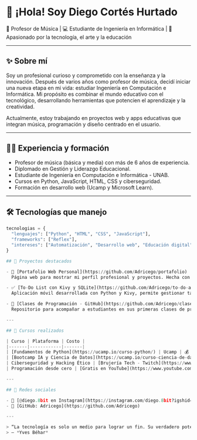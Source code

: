 # 👋 ¡Hola! Soy Diego Cortés Hurtado

🎵 Profesor de Música | 💻 Estudiante de Ingeniería en Informática | 🚀 Apasionado por la tecnología, el arte y la educación

---

## ✨ Sobre mí

Soy un profesional curioso y comprometido con la enseñanza y la innovación. Después de varios años como profesor de música, decidí iniciar una nueva etapa en mi vida: estudiar Ingeniería en Computación e Informática. Mi propósito es combinar el mundo educativo con el tecnológico, desarrollando herramientas que potencien el aprendizaje y la creatividad.

Actualmente, estoy trabajando en proyectos web y apps educativas que integran música, programación y diseño centrado en el usuario.

---

## 👨‍🏫 Experiencia y formación

- Profesor de música (básica y media) con más de 6 años de experiencia.
- Diplomado en Gestión y Liderazgo Educacional.
- Estudiante de Ingeniería en Computación e Informática - UNAB.
- Cursos en Python, JavaScript, HTML, CSS y ciberseguridad.
- Formación en desarrollo web (Ucamp y Microsoft Learn).

---

## 🛠 Tecnologías que manejo

```python
tecnologias = {
  "lenguajes": ["Python", "HTML", "CSS", "JavaScript"],
  "frameworks": ["Reflex"],
  "intereses": ["Automatización", "Desarrollo web", "Educación digital"]
}

## 💼 Proyectos destacados

- 🎒 [Portafolio Web Personal](https://github.com/Adricego/portafolio)  
  Página web para mostrar mi perfil profesional y proyectos. Hecha con HTML, CSS y JavaScript.

- ✅ [To-Do List con Kivy y SQLite](https://github.com/Adricego/to-do-app)  
  Aplicación móvil desarrollada con Python y Kivy, permite gestionar tareas con almacenamiento local.

- 📘 [Clases de Programación - GitHub](https://github.com/Adricego/clase1---clasesprogramacion-github)  
  Repositorio para acompañar a estudiantes en sus primeras clases de programación.

---

## 🧠 Cursos realizados

| Curso | Plataforma | Costo |
|-------|------------|-------|
| [Fundamentos de Python](https://ucamp.io/curso-python/) | Ucamp | 💰 |
| [Bootcamp IA y Ciencia de Datos](https://ucamp.io/curso-ciencia-de-datos/) | Ucamp | 💰 |
| Ciberseguridad y Hacking Ético | [Brujería Tech - Twitch](https://www.twitch.tv/brujeriatech) | 💰 |
| Programación desde cero | [Gratis en YouTube](https://www.youtube.com/@brujeriatech) | ✅ |

---

## 📲 Redes sociales

- 📸 [@diego.8bit en Instagram](https://instagram.com/diego.8bit?igshid=ZDdkNTZiNTM=)
- 🐙 [GitHub: Adricego](https://github.com/Adricego)

---

> “La tecnología es solo un medio para lograr un fin. Su verdadero potencial radica en su capacidad para ayudarnos a conectarnos mejor como seres humanos.”  
> — *Yves Béhar*

